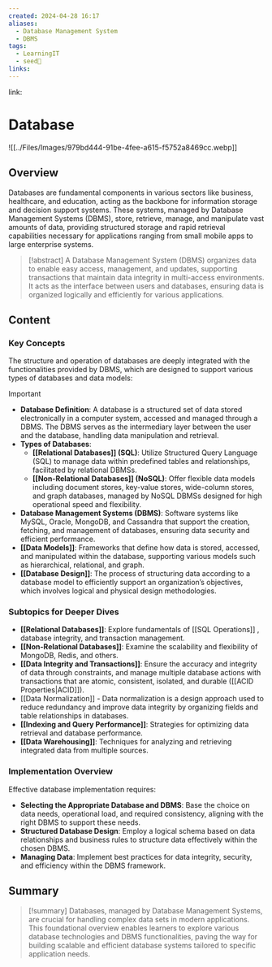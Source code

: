 ```yaml
---
created: 2024-04-28 16:17
aliases:
  - Database Management System
  - DBMS
tags:
  - LearningIT
  - seed🌱
links:
---
```


link:

# Database

![[../Files/Images/979bd444-91be-4fee-a615-f5752a8469cc.webp]]



## Overview
Databases are fundamental components in various sectors like business, healthcare, and education, acting as the backbone for information storage and decision support systems. These systems, managed by Database Management Systems (DBMS), store, retrieve, manage, and manipulate vast amounts of data, providing structured storage and rapid retrieval capabilities necessary for applications ranging from small mobile apps to large enterprise systems.

> [!abstract] 
> A Database Management System (DBMS) organizes data to enable easy access, management, and updates, supporting transactions that maintain data integrity in multi-access environments. It acts as the interface between users and databases, ensuring data is organized logically and efficiently for various applications.

## Content

### Key Concepts

The structure and operation of databases are deeply integrated with the functionalities provided by DBMS, which are designed to support various types of databases and data models:

> [!important]
> 
> - **Database Definition**: A database is a structured set of data stored electronically in a computer system, accessed and managed through a DBMS. The DBMS serves as the intermediary layer between the user and the database, handling data manipulation and retrieval.
> - **Types of Databases**:
>     - **[[Relational Databases]] (SQL)**: Utilize Structured Query Language (SQL) to manage data within predefined tables and relationships, facilitated by relational DBMSs.
>     - **[[Non-Relational Databases]] (NoSQL)**: Offer flexible data models including document stores, key-value stores, wide-column stores, and graph databases, managed by NoSQL DBMSs designed for high operational speed and flexibility.
> - **Database Management Systems (DBMS)**: Software systems like MySQL, Oracle, MongoDB, and Cassandra that support the creation, fetching, and management of databases, ensuring data security and efficient performance.
> - **[[Data Models]]**: Frameworks that define how data is stored, accessed, and manipulated within the database, supporting various models such as hierarchical, relational, and graph.
> - **[[Database Design]]**: The process of structuring data according to a database model to efficiently support an organization’s objectives, which involves logical and physical design methodologies.

### Subtopics for Deeper Dives

- **[[Relational Databases]]**: Explore fundamentals of [[SQL Operations]] , database integrity, and transaction management.
- **[[Non-Relational Databases]]**: Examine the scalability and flexibility of MongoDB, Redis, and others.
- **[[Data Integrity and Transactions]]**: Ensure the accuracy and integrity of data through constraints, and manage multiple database actions with transactions that are atomic, consistent, isolated, and durable ([[ACID Properties|ACID]]).
- [[Data Normalization]] - Data normalization is a design approach used to reduce redundancy and improve data integrity by organizing fields and table relationships in databases.
- **[[Indexing and Query Performance]]**: Strategies for optimizing data retrieval and database performance.
- **[[Data Warehousing]]**: Techniques for analyzing and retrieving integrated data from multiple sources.

### Implementation Overview

Effective database implementation requires:

- **Selecting the Appropriate Database and DBMS**: Base the choice on data needs, operational load, and required consistency, aligning with the right DBMS to support these needs.
- **Structured Database Design**: Employ a logical schema based on data relationships and business rules to structure data effectively within the chosen DBMS.
- **Managing Data**: Implement best practices for data integrity, security, and efficiency within the DBMS framework.

## Summary

> [!summary]
>  Databases, managed by Database Management Systems, are crucial for handling complex data sets in modern applications. This foundational overview enables learners to explore various database technologies and DBMS functionalities, paving the way for building scalable and efficient database systems tailored to specific application needs.


